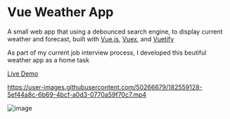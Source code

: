 # Vue Weather App 
A small web app that using a debounced search engine, to display current weather and forecast, built with [Vue.js](https://vuejs.org/), [Vuex](https://vuex.vuejs.org/), and [Vuetify](https://vuetifyjs.com/en/styles/flex/#flex-align-content)

As part of my current job interview process, I developed this beutiful weather app as a home task 

[Live Demo](https://vuejs-accuweather-app.herokuapp.com/#/)


https://user-images.githubusercontent.com/50266679/182559128-5ef44a8c-6b69-4bcf-a0d3-0770a59f70c7.mp4


![image](https://user-images.githubusercontent.com/50266679/182558587-b2cb1a4f-3230-49d4-819b-2d6781ad451f.png)



